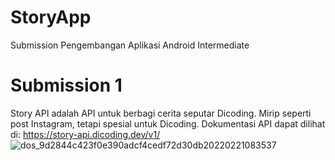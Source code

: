 # StoryApp
Submission Pengembangan Aplikasi Android Intermediate

# Submission 1
Story API adalah API untuk berbagi cerita seputar Dicoding. Mirip seperti post Instagram, tetapi spesial untuk Dicoding. Dokumentasi API dapat dilihat di:
https://story-api.dicoding.dev/v1/
![dos_9d2844c423f0e390adcf4cedf72d30db20220221083537](https://user-images.githubusercontent.com/75615789/228464495-bdeda044-f506-4781-8691-0032d582d657.jpg)

